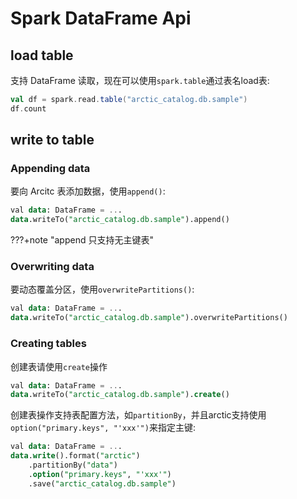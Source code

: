 # Spark DataFrame Api

## load table
支持 DataFrame 读取，现在可以使用`spark.table`通过表名load表:

```scala
val df = spark.read.table("arctic_catalog.db.sample")
df.count
```


## write to table

### Appending data

要向 Arcitc 表添加数据，使用`append()`:
```sql
val data: DataFrame = ...
data.writeTo("arctic_catalog.db.sample").append()
```

???+note "append 只支持无主键表"



### Overwriting data

要动态覆盖分区，使用`overwritePartitions()`:

```sql
val data: DataFrame = ...
data.writeTo("arctic_catalog.db.sample").overwritePartitions()
```

### Creating tables
创建表请使用`create`操作
```sql
val data: DataFrame = ...
data.writeTo("arctic_catalog.db.sample").create()
```

创建表操作支持表配置方法，如`partitionBy`，并且arctic支持使用`option("primary.keys", "'xxx'")`来指定主键:
```sql
val data: DataFrame = ...
data.write().format("arctic")
    .partitionBy("data")
    .option("primary.keys", "'xxx'")
    .save("arctic_catalog.db.sample")
```



